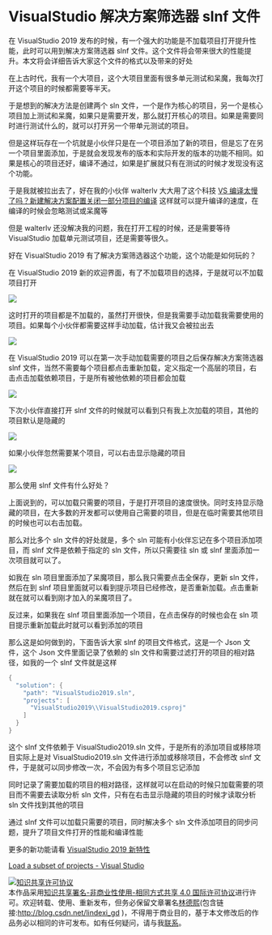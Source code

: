 # VisualStudio 解决方案筛选器 slnf 文件

在 VisualStudio 2019 发布的时候，有一个强大的功能是不加载项目打开提升性能，此时可以用到解决方案筛选器 slnf 文件。这个文件将会带来很大的性能提升。本文将会详细告诉大家这个文件的格式以及带来的好处

<!--more-->
<!-- csdn -->

在上古时代，我有一个大项目，这个大项目里面有很多单元测试和呆魔，我每次打开这个项目的时候都需要等半天。

于是想到的解决方法是创建两个 sln 文件，一个是作为核心的项目，另一个是核心项目加上测试和呆魔，如果只是需要开发，那么就打开核心的项目。如果是需要同时进行测试什么的，就可以打开另一个带单元测试的项目。

但是这样玩存在一个坑就是小伙伴只是在一个项目添加了新的项目，但是忘了在另一个项目里面添加，于是就会发现发布的版本和实际开发的版本的功能不相同。如果是核心的项目还好，编译不通过，如果是扩展就只有在测试的时候才发现没有这个功能。

于是我就被拉出去了，好在我的小伙伴 walterlv 大大用了这个科技 [VS 编译太慢了吗？新建解决方案配置关闭一部分项目的编译](https://blog.walterlv.com/post/skip-building-using-solution-configuration.html ) 这样就可以提升编译的速度，在编译的时候会忽略测试或呆魔等

但是 walterlv 还没解决我的问题，我在打开工程的时候，还是需要等待 VisualStudio 加载单元测试项目，还是需要等很久。

好在 VisualStudio 2019 有了解决方案筛选器这个功能，这个功能是如何玩的？

在 VisualStudio 2019 新的欢迎界面，有了不加载项目的选择，于是就可以不加载项目打开

<!-- ![](image/VisualStudio 解决方案筛选器 slnf 文件/VisualStudio 解决方案筛选器 slnf 文件0.png) -->

![](http://image.acmx.xyz/lindexi%2F20194711323285)

这时打开的项目都是不加载的，虽然打开很快，但是我需要手动加载我需要使用的项目。如果每个小伙伴都需要这样手动加载，估计我又会被拉出去

<!-- ![](image/VisualStudio 解决方案筛选器 slnf 文件/VisualStudio 解决方案筛选器 slnf 文件2.png) -->

![](http://image.acmx.xyz/lindexi%2F2019471172599)

在 VisualStudio 2019 可以在第一次手动加载需要的项目之后保存解决方案筛选器 slnf 文件，当然不需要每个项目都点击重新加载，定义指定一个高层的项目，右击点击加载依赖项目，于是所有被他依赖的项目都会加载

<!-- ![](image/VisualStudio 解决方案筛选器 slnf 文件/VisualStudio 解决方案筛选器 slnf 文件1.png) -->

![](http://image.acmx.xyz/lindexi%2F20194711510679)

下次小伙伴直接打开 slnf 文件的时候就可以看到只有我上次加载的项目，其他的项目默认是隐藏的

<!-- ![](image/VisualStudio 解决方案筛选器 slnf 文件/VisualStudio 解决方案筛选器 slnf 文件3.png) -->

![](http://image.acmx.xyz/lindexi%2F201947111616834)

如果小伙伴忽然需要某个项目，可以右击显示隐藏的项目

<!-- ![](image/VisualStudio 解决方案筛选器 slnf 文件/VisualStudio 解决方案筛选器 slnf 文件4.png) -->

![](http://image.acmx.xyz/lindexi%2F201947111656836)

那么使用 slnf 文件有什么好处？

上面说到的，可以加载只需要的项目，于是打开项目的速度很快。同时支持显示隐藏的项目，在大多数的开发都可以使用自己需要的项目，但是在临时需要其他项目的时候也可以右击加载。

那么对比多个 sln 文件的好处就是，多个 sln 可能有小伙伴忘记在多个项目添加项目，而 slnf 文件是依赖于指定的 sln 文件，所以只需要往 sln 或 slnf 里面添加一次项目就可以了。

如我在 sln 项目里面添加了呆魔项目，那么我只需要点击全保存，更新 sln 文件，然后在到 slnf 项目里面就可以看到提示项目已经修改，是否重新加载。点击重新就在就可以看到刚才加入的呆魔项目了。

反过来，如果我在 slnf 项目里面添加一个项目，在点击保存的时候也会在 sln 项目提示重新加载此时就可以看到添加的项目

那么这是如何做到的，下面告诉大家 slnf 的项目文件格式，这是一个 Json 文件，这个 Json 文件里面记录了依赖的 sln 文件和需要过滤打开的项目的相对路径，如我的一个 slnf 文件就是这样

```csharp
{
  "solution": {
    "path": "VisualStudio2019.sln",
    "projects": [
      "VisualStudio2019\\VisualStudio2019.csproj"
    ]
  }
}
```

这个 slnf 文件依赖于 VisualStudio2019.sln 文件，于是所有的添加项目或移除项目实际上是对 VisualStudio2019.sln 文件进行添加或移除项目，不会修改 slnf 文件，于是就可以同步修改一次，不会因为有多个项目忘记添加

同时记录了需要加载的项目的相对路径，这样就可以在启动的时候只加载需要的项目而不需要去读取分析 sln 文件，只有在右击显示隐藏的项目的时候才读取分析 sln 文件找到其他的项目

通过 slnf 文件可以加载只需要的项目，同时解决多个 sln 文件添加项目的同步问题，提升了项目文件打开的性能和编译性能

更多的新功能请看 [VisualStudio 2019 新特性](https://blog.lindexi.com/post/VisualStudio-2019-%E6%96%B0%E7%89%B9%E6%80%A7.html )

[Load a subset of projects - Visual Studio](https://docs.microsoft.com/en-us/visualstudio/ide/filtered-solutions?view=vs-2019 )

<a rel="license" href="http://creativecommons.org/licenses/by-nc-sa/4.0/"><img alt="知识共享许可协议" style="border-width:0" src="https://i.creativecommons.org/l/by-nc-sa/4.0/88x31.png" /></a><br />本作品采用<a rel="license" href="http://creativecommons.org/licenses/by-nc-sa/4.0/">知识共享署名-非商业性使用-相同方式共享 4.0 国际许可协议</a>进行许可。欢迎转载、使用、重新发布，但务必保留文章署名[林德熙](http://blog.csdn.net/lindexi_gd)(包含链接:http://blog.csdn.net/lindexi_gd )，不得用于商业目的，基于本文修改后的作品务必以相同的许可发布。如有任何疑问，请与我[联系](mailto:lindexi_gd@163.com)。
